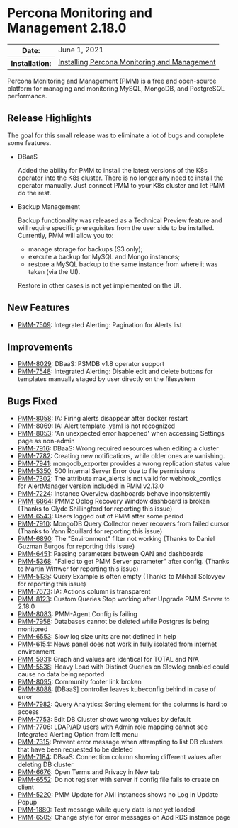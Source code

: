 # Percona Monitoring and Management 2.18.0

<table class="docutils field-list" frame="void" rules="none">
  <colgroup>
    <col class="field-name">
    <col class="field-body">
  </colgroup>
  <tbody valign="top">
    <tr class="field-odd field">
      <th class="field-name">Date:</th>
      <td class="field-body">June 1, 2021</td>
    </tr>
    <tr class="field-even field">
      <th class="field-name">Installation:</th>
      <td class="field-body">
        <a class="reference external" href="https://www.percona.com/software/pmm/quickstart">Installing Percona Monitoring and Management</a></td>
    </tr>
  </tbody>
</table>

Percona Monitoring and Management (PMM) is a free and open-source platform for managing and monitoring MySQL, MongoDB, and PostgreSQL performance.

## Release Highlights

The goal for this small release was to eliminate a lot of bugs and complete some features.

- DBaaS

    Added the ability for PMM to install the latest versions of the K8s operator into the K8s cluster. There is no longer any need to install the operator manually. Just connect PMM to your K8s cluster and let PMM do the rest.

- Backup Management

    Backup functionality was released as a Technical Preview feature and will require specific prerequisites from the user side to be installed. Currently, PMM will allow you to:

    - manage storage for backups (S3 only);
    - execute a backup for MySQL and Mongo instances;
    - restore a MySQL backup to the same instance from where it was taken (via the UI).

    Restore in other cases is not yet implemented on the UI.

## New Features

* [PMM-7509](https://jira.percona.com/browse/PMM-7509): Integrated Alerting: Pagination for Alerts list



## Improvements

* [PMM-8029](https://jira.percona.com/browse/PMM-8029): DBaaS: PSMDB v1.8 operator support
* [PMM-7548](https://jira.percona.com/browse/PMM-7548): Integrated Alerting: Disable edit and delete buttons for templates manually staged by user directly on the filesystem



## Bugs Fixed

* [PMM-8058](https://jira.percona.com/browse/PMM-8058): IA: Firing alerts disappear after docker restart
* [PMM-8069](https://jira.percona.com/browse/PMM-8069): IA: Alert template .yaml is not recognized
* [PMM-8053](https://jira.percona.com/browse/PMM-8053): 'An unexpected error happened' when accessing Settings page as non-admin
* [PMM-7916](https://jira.percona.com/browse/PMM-7916): DBaaS: Wrong required resources when editing a cluster
* [PMM-7782](https://jira.percona.com/browse/PMM-7782): Creating new notifications, while older ones are vanishing.
* [PMM-7941](https://jira.percona.com/browse/PMM-7941): mongodb_exporter provides a wrong replication status value
* [PMM-5350](https://jira.percona.com/browse/PMM-5350): 500 Internal Server Error due to file permissions
* [PMM-7302](https://jira.percona.com/browse/PMM-7302): The attribute max_alerts is not valid for webhook_configs for AlertManager version included in PMM v2.13.0
* [PMM-7224](https://jira.percona.com/browse/PMM-7224): Instance Overview dashboards behave inconsistently
* [PMM-6864](https://jira.percona.com/browse/PMM-6864): PMM2 Oplog Recovery Window dashboard is broken (Thanks to Clyde Shillingford for reporting this issue)
* [PMM-6543](https://jira.percona.com/browse/PMM-6543): Users logged out of PMM after some period
* [PMM-7910](https://jira.percona.com/browse/PMM-7910): MongoDB Query Collector never recovers from failed cursor (Thanks to Yann Rouillard for reporting this issue)
* [PMM-6890](https://jira.percona.com/browse/PMM-6890): The "Environment" filter not working (Thanks to Daniel Guzman Burgos for reporting this issue)
* [PMM-6451](https://jira.percona.com/browse/PMM-6451): Passing parameters between QAN and dashboards
* [PMM-5368](https://jira.percona.com/browse/PMM-5368): "Failed to get PMM Server parameter" after config. (Thanks to Martin Wittwer for reporting this issue)
* [PMM-5135](https://jira.percona.com/browse/PMM-5135): Query Example is often empty (Thanks to Mikhail Solovyev for reporting this issue)
* [PMM-7673](https://jira.percona.com/browse/PMM-7673): IA: Actions column is transparent
* [PMM-8123](https://jira.percona.com/browse/PMM-8123): Custom Queries Stop working after Upgrade PMM-Server to 2.18.0
* [PMM-8083](https://jira.percona.com/browse/PMM-8083): PMM-Agent Config is failing
* [PMM-7958](https://jira.percona.com/browse/PMM-7958): Databases cannot be deleted while Postgres is being monitored
* [PMM-6553](https://jira.percona.com/browse/PMM-6553): Slow log size units are not defined in help
* [PMM-6154](https://jira.percona.com/browse/PMM-6154): News panel does not work in fully isolated from internet environment
* [PMM-5931](https://jira.percona.com/browse/PMM-5931): Graph and values are identical for TOTAL and N/A
* [PMM-5538](https://jira.percona.com/browse/PMM-5538): Heavy Load with Distinct Queries on Slowlog enabled could cause no data being reported
* [PMM-8095](https://jira.percona.com/browse/PMM-8095): Community footer link broken
* [PMM-8088](https://jira.percona.com/browse/PMM-8088): [DBaaS] controller leaves kubeconfig behind in case of error
* [PMM-7982](https://jira.percona.com/browse/PMM-7982): Query Analytics: Sorting element for the columns is hard to access
* [PMM-7753](https://jira.percona.com/browse/PMM-7753): Edit DB Cluster shows wrong values by default
* [PMM-7706](https://jira.percona.com/browse/PMM-7706): LDAP/AD users with Admin role mapping cannot see Integrated Alerting Option from left menu
* [PMM-7315](https://jira.percona.com/browse/PMM-7315):  Prevent error message when attempting to list DB clusters that have been requested to be deleted 
* [PMM-7184](https://jira.percona.com/browse/PMM-7184): DBaaS: Connection column showing different values after deleting DB cluster
* [PMM-6676](https://jira.percona.com/browse/PMM-6676): Open Terms and Privacy in New tab
* [PMM-6552](https://jira.percona.com/browse/PMM-6552): Do not register with server if config file fails to create on client
* [PMM-5220](https://jira.percona.com/browse/PMM-5220): PMM Update for AMI instances shows no Log in Update Popup
* [PMM-1880](https://jira.percona.com/browse/PMM-1880): Text message while query data is not yet loaded
* [PMM-6505](https://jira.percona.com/browse/PMM-6505): Change style for error messages on Add RDS instance page
